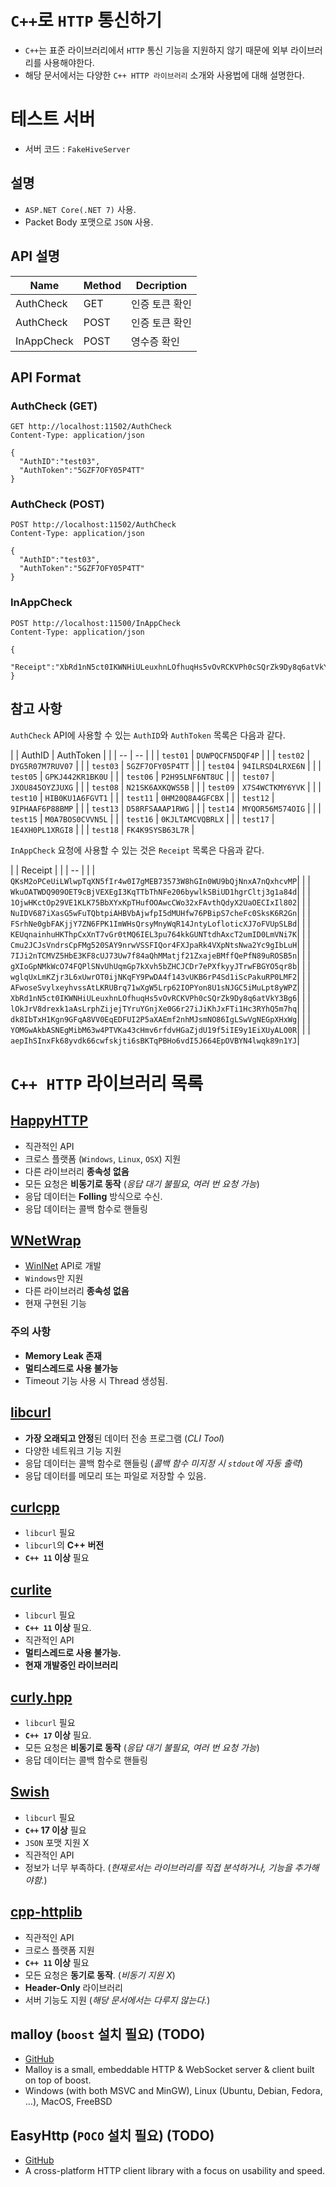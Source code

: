 # `C++`로 `HTTP` 통신하기
- `C++`는 표준 라이브러리에서 `HTTP` 통신 기능을 지원하지 않기 때문에 외부 라이브러리를 사용해야한다.
- 해당 문서에서는 다양한 `C++ HTTP 라이브러리` 소개와 사용법에 대해 설명한다.

# 테스트 서버

- 서버 코드 : `FakeHiveServer`

## 설명

- `ASP.NET Core(.NET 7)` 사용.
- Packet Body 포맷으로 `JSON` 사용.

## API 설명
| Name    		| Method   	|  Decription  		| 
| -- 			| -- 		| -- 				|
| AuthCheck  	| GET   	|  인증 토큰 확인  	 | 
| AuthCheck   	| POST  	|  인증 토큰 확인  	 | 
| InAppCheck   	| POST   	|  영수증 확인  	 | 

## API Format
### AuthCheck (GET)
```shell
GET http://localhost:11502/AuthCheck
Content-Type: application/json

{
  "AuthID":"test03",
  "AuthToken":"5GZF7OFY05P4TT"
}
```  

### AuthCheck (POST)
```shell
POST http://localhost:11502/AuthCheck
Content-Type: application/json

{
  "AuthID":"test03",
  "AuthToken":"5GZF7OFY05P4TT"
}
```  

### InAppCheck
```shell
POST http://localhost:11500/InAppCheck
Content-Type: application/json

{
  "Receipt":"XbRd1nN5ct0IKWNHiULeuxhnLOfhuqHs5vOvRCKVPh0cSQrZk9Dy8q6atVkY3Bg6",
}
```  

## 참고 사항

`AuthCheck` API에 사용할 수 있는 `AuthID`와 `AuthToken` 목록은 다음과 같다.

| | AuthID | AuthToken  |
| | -- | -- |
| | `test01` | `DUWPQCFN5DQF4P` |
| | `test02` | `DYG5R07M7RUV07` |
| | `test03` | `5GZF7OFY05P4TT` |
| | `test04` | `94ILRSD4LRXE6N` |
| | `test05` | `GPKJ442KR1BK0U` |
| | `test06` | `P2H95LNF6NT8UC` |
| | `test07` | `JXOU845OYZJUXG` |
| | `test08` | `N21SK6AXKQWS5B` |
| | `test09` | `X7S4WCTKMY6YVK` |
| | `test10` | `HIB0KU1A6FGVT1` |
| | `test11` | `0HM20Q8A4GFCBX` |
| | `test12` | `9IPHAAF6P88BMP` |
| | `test13` | `D58RFSAAAP1RWG` |
| | `test14` | `MYQOR56M574OIG` |
| | `test15` | `M0A7BOS0CVVN5L` |
| | `test16` | `0KJLTAMCVQBRLX` |
| | `test17` | `1E4XH0PL1XRGI8` |
| | `test18` | `FK4K9SYSB63L7R` |

`InAppCheck` 요청에 사용할 수 있는 것은 `Receipt` 목록은 다음과 같다.


| | Receipt   |
| | -- |
| | `QKsM2oPCeUiLWlwpTqXN5fIr4w0I7gMEB73573W8hGIn0WU9bQjNnxA7nQxhcvMP`|
| | `WkuOATWDQ909OET9cBjVEXEgI3KqTTbThNFe206bywlkSBiUD1hgrCltj3g1a84d`|
| | `1OjwHKctOp29VE1KLK75BbXYxKpTHufOOAwcCWo32xFAvthQdyX2UaOECIxIl802`|
| | `NuIDV687iXasG5wFuTQbtpiAHBVbAjwfpI5dMUHfw76PBipS7cheFc0SksK6R2Gn`|
| | `FSrhNe0gbFAKjjY7ZN6FPK1ImWHsQrsyMnyWqR14JntyLofloticXJ7oFVUpSLBd`|
| | `KEUqnainhuHKThpCxXnT7vGr0tMQ6IEL3pu764kkGUNTtdhAxcT2umID0LmVNi7K`|
| | `Cmu2JCJsVndrsCpFMg520SAY9nrwVSSFIQor4FXJpaRk4VXpNtsNwa2Yc9gIbLuH`|
| | `7IJi2nTCMVZ5HbE3KF8cUJ73Uw7f84aQhMMatjf21ZxajeBMffQePfN89uROSB5n`|
| | `gXIoGpNMkWcO74FQPlSNvUhUqmGp7kXvh5bZHCJCDr7ePXfkyyJTrwFBGYO5qr8b`|
| | `wglqUxLmKZjr3L6xUwrOT0ijNKqFY9PwDA4f143vUKB6rP4Sd1iScPakuRP0LMF2`|
| | `AFwoseSvylxeyhvssAtLKRUBrq71wXgW5Lrp62IOPYon8U1sNJGC5iMuLpt8yWPZ`|
| | `XbRd1nN5ct0IKWNHiULeuxhnLOfhuqHs5vOvRCKVPh0cSQrZk9Dy8q6atVkY3Bg6`|
| | `lOkJrV8drexk1aAsLrphZijejTYruYGnjXe0G6r27iJiKhJxFTi1Hc3RYhQ5m7hq`|
| | `dk8IbTxH1Kgn9GFqA8VV0EqEDFUI2P5aXAEmf2nhMJsmNO86IgLSwVgNEGpXHxWg`|
| | `YOMGwAkbASNEgMibM63w4PTVKa43cHmv6rfdvHGaZjdU19f5iIE9y1EiXUyALO0R`|
| | `aepIhSInxFk68yvdk66cwfskjti6sBKTqPBHo6vdI5J664EpOVBYN4lwqk89n1YJ`|

# `C++ HTTP` 라이브러리 목록
  
## [HappyHTTP](./Manuals/01_HappyHTTP.md)
- 직관적인 API
- 크로스 플랫폼 (`Windows`, `Linux`, `OSX`) 지원
- 다른 라이브러리 **종속성 없음**
- 모든 요청은 **비동기로 동작** (*응답 대기 불필요, 여러 번 요청 가능*)
- 응답 데이터는 **Folling** 방식으로 수신.
- 응답 데이터는 콜백 함수로 핸들링

## [WNetWrap](./Manuals/02_WNetWrap.md)
- [WinINet](https://learn.microsoft.com/en-us/windows/win32/wininet/about-wininet) API로 개발
- `Windows`만 지원
- 다른 라이브러리 **종속성 없음**
- 현재 구현된 기능

### 주의 사항
- **Memory Leak 존재**
- **멀티스레드로 사용 불가능**
- Timeout 기능 사용 시 Thread 생성됨.

## [libcurl](./Manuals/03_libcurl.md)
- **가장 오래되고 안정**된 데이터 전송 프로그램 (*CLI Tool*)
- 다양한 네트워크 기능 지원
- 응답 데이터는 콜백 함수로 핸들링 (*콜백 함수 미지정 시 `stdout`에 자동 출력*)
- 응답 데이터를 메모리 또는 파일로 저장할 수 있음.

## [curlcpp](./Manuals/04_curlcpp.md)
- `libcurl` 필요
- `libcurl`의 **C++ 버전**
- **`C++ 11` 이상** 필요

## [curlite](./Manuals/05_curlite.md)
- `libcurl` 필요
- **`C++ 11` 이상** 필요.
- 직관적인 API
- **멀티스레드로 사용 불가능.**
- **현재 개발중인 라이브러리**

## [curly.hpp](./Manuals/06_curly.hpp.md)
- `libcurl` 필요
- **`C++ 17` 이상** 필요.
- 모든 요청은 **비동기로 동작** (*응답 대기 불필요, 여러 번 요청 가능*)
- 응답 데이터는 콜백 함수로 핸들링

## [Swish](./Manuals/Swish.md)
- `libcurl` 필요
- **`C++` 17 이상** 필요
- `JSON` 포맷 지원 X
- 직관적인 API
- 정보가 너무 부족하다. (*현재로서는 라이브러리를 직접 분석하거나, 기능을 추가해야함.*)
  
## [cpp-httplib](./Manuals/cpp-httplib.md)
- 직관적인 API
- 크로스 플랫폼 지원
- **`C++ 11` 이상** 필요
- 모든 요청은 **동기로 동작**. (*비동기 지원 X*)
- **Header-Only** 라이브러리
- 서버 기능도 지원 (*해당 문서에서는 다루지 않는다.*)
  
## malloy (`boost` 설치 필요) (TODO)
- [GitHub](https://github.com/tectu/malloy )
- Malloy is a small, embeddable HTTP & WebSocket server & client built on top of boost.
- Windows (with both MSVC and MinGW), Linux (Ubuntu, Debian, Fedora, ...), MacOS, FreeBSD
   
## EasyHttp (`POCO` 설치 필요) (TODO)
- [GitHub](https://github.com/sony/easyhttpcpp )
- A cross-platform HTTP client library with a focus on usability and speed.